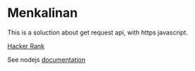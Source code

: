 # Menkalinan
This is a soluction about get request api, with https javascript.

[Hacker Rank](https://www.hackerrank.com/work/apidocs#!/Introduction/options_intro_api)

See nodejs [documentation](https://nodejs.org/en/knowledge/HTTP/clients/how-to-create-a-HTTP-request/)
